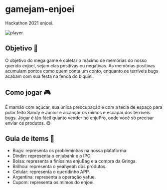 # gamejam-enjoei
Hackathon 2021 enjoei.

![player](https://user-images.githubusercontent.com/52427398/147694940-edc2b841-309d-46ef-b708-1d2a2696049d.png)

## Objetivo 🚀
O objetivo do mega game é coletar o máximo de memórias do nosso querido enjoei, sejam elas positivas ou negativas. As memórias positivas acumulam pontos como quem conta um conto, enquanto os terríveis bugs acabam com sua festa na fenda do biquini.

## Como jogar 🎮
É mamão com açúcar, sua única preocupação é com a tecla de espaço para pular feito Sandy e Junior e alcançar os mimos e escapar dos terríveis bugs. Jogar é tão fácil quanto vender no enjuPro, onde você só precisar enviar os produtos. 😋

## Guia de items 📝
- Bugs: representa os probleminhas na nossa plataforma. 
- Dindin: representa o enjubank e o IPO.
- Bolsa: representa a finíssima enjuBag e a compra da Gringa.
- Brilhou: representa o yeahyeah dos produtos.
- Celular: representa o queridinho APP.
- Argentina: representa a operação yafue.
- Cupom: representa os mimos do enjoei.

